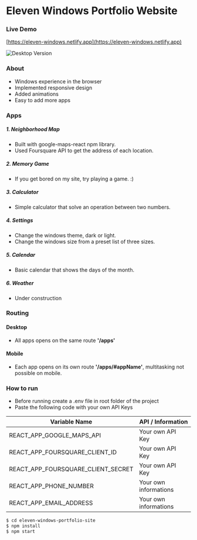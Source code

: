 # Eleven Windows Portfolio Website

### Live Demo

[https://eleven-windows.netlify.app](https://eleven-windows.netlify.app)

![Desktop Version](./readme/elevenwindows.jpg)

### About

-   Windows experience in the browser
-   Implemented responsive design
-   Added animations
-   Easy to add more apps

### Apps

##### 1. Neighborhood Map

-   Built with google-maps-react npm library.
-   Used Foursquare API to get the address of each location.

##### 2. Memory Game

-   If you get bored on my site, try playing a game. :)

##### 3. Calculator

-   Simple calculator that solve an operation between two numbers.

##### 4. Settings

-   Change the windows theme, dark or light.
-   Change the windows size from a preset list of three sizes.

##### 5. Calendar

-   Basic calendar that shows the days of the month.

##### 6. Weather

-   Under construction

### Routing

#### Desktop

-   All apps opens on the same route **'/apps'**

#### Mobile

-   Each app opens on its own route **'/apps/#appName'**, multitasking not possible on mobile.

### How to run

-   Before running create a .env file in root folder of the project
-   Paste the following code with your own API Keys

| Variable Name                      | API / Information     |
| ---------------------------------- | --------------------- |
| REACT_APP_GOOGLE_MAPS_API          | Your own API Key      |
| REACT_APP_FOURSQUARE_CLIENT_ID     | Your own API Key      |
| REACT_APP_FOURSQUARE_CLIENT_SECRET | Your own API Key      |
| REACT_APP_PHONE_NUMBER             | Your own informations |
| REACT_APP_EMAIL_ADDRESS            | Your own informations |

```sh
$ cd eleven-windows-portfolio-site
$ npm install
$ npm start
```
